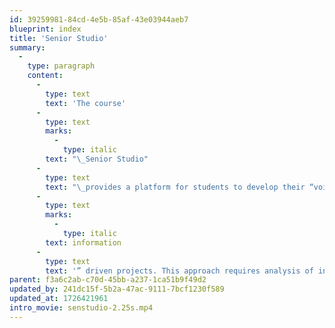 ```yaml
---
id: 39259981-84cd-4e5b-85af-43e03944aeb7
blueprint: index
title: 'Senior Studio'
summary:
  -
    type: paragraph
    content:
      -
        type: text
        text: 'The course'
      -
        type: text
        marks:
          -
            type: italic
        text: "\_Senior Studio"
      -
        type: text
        text: "\_provides a platform for students to develop their “voice” and personal interests for the practice of graphic design. The core assignments address opportunities and complexities in graphic design and relates these to personal interests. The studio realizes its pedagogical goals by engaging in real world issues or “"
      -
        type: text
        marks:
          -
            type: italic
        text: information
      -
        type: text
        text: '” driven projects. This approach requires analysis of informational content, the context in which this will function, and explores options for re-telling the content in visually meaningful and engaging ways.'
parent: f3a6c2ab-c70d-45bb-a237-1ca51b9f49d2
updated_by: 241dc15f-5b2a-47ac-9111-7bcf1230f589
updated_at: 1726421961
intro_movie: senstudio-2.25s.mp4
---
```

